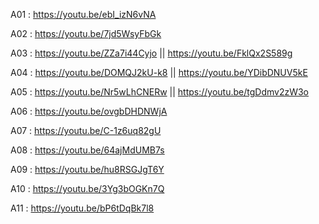 A01 : https://youtu.be/ebI_izN6vNA

A02 : https://youtu.be/7jd5WsyFbGk 

A03 : https://youtu.be/ZZa7i44Cyjo || https://youtu.be/FklQx2S589g

A04 : https://youtu.be/DOMQJ2kU-k8 || https://youtu.be/YDibDNUV5kE

A05 : https://youtu.be/Nr5wLhCNERw || https://youtu.be/tgDdmv2zW3o

A06 : https://youtu.be/ovgbDHDNWjA

A07 : https://youtu.be/C-1z6uq82gU

A08 : https://youtu.be/64ajMdUMB7s

A09 : https://youtu.be/hu8RSGJgT6Y

A10 : https://youtu.be/3Yg3bOGKn7Q

A11 : https://youtu.be/bP6tDqBk7l8